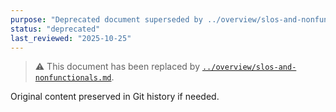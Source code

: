 ```yaml
---
purpose: "Deprecated document superseded by ../overview/slos-and-nonfunctionals.md"
status: "deprecated"
last_reviewed: "2025-10-25"
---
```


> ⚠️ This document has been replaced by [`../overview/slos-and-nonfunctionals.md`](../overview/slos-and-nonfunctionals.md).

Original content preserved in Git history if needed.
